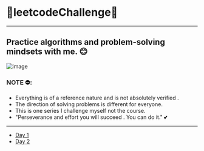 #                     👾leetcodeChallenge👾
---
## Practice algorithms and problem-solving mindsets with me. 😊

![image](https://user-images.githubusercontent.com/70010376/231834723-494c6363-5e0c-4024-bdd0-fd2350a0b3fe.png)

### NOTE ⛔:
 
- Everything is of a reference nature and is not absolutely verified .
- The direction of solving problems is different for everyone.
- This is one series I challenge myself not the course.
- "Perseverance and effort you will succeed . You can do it." 💕

---
- [Day 1](https://github.com/TaiTitans/leetcodeChallenge/blob/main/Day1/Day1.md)
- [Day 2](https://github.com/TaiTitans/leetcodeChallenge/blob/main/Day2/day2.md)
